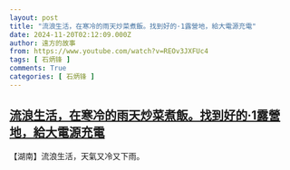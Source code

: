```yaml
---
layout: post
title: "流浪生活，在寒冷的雨天炒菜煮飯。找到好的·1露營地，給大電源充電"
date: 2024-11-20T02:12:09.000Z
author: 遠方的故事
from: https://www.youtube.com/watch?v=REOv3JXFUc4
tags: [ 石炳锋 ]
comments: True
categories: [ 石炳锋 ]
---
```

<!--1732068729000-->
[流浪生活，在寒冷的雨天炒菜煮飯。找到好的·1露營地，給大電源充電](https://www.youtube.com/watch?v=REOv3JXFUc4)
------

<div>
【湖南】流浪生活，天氣又冷又下雨。
</div>
